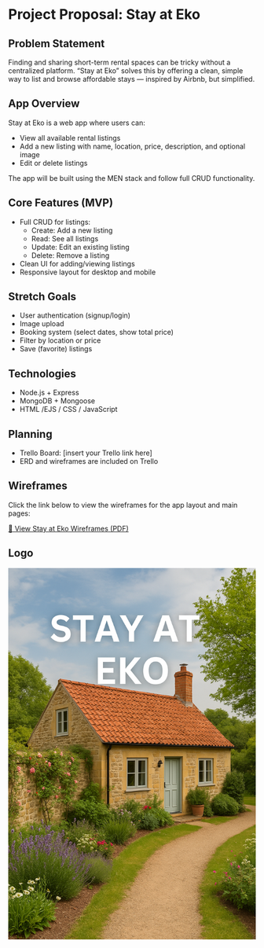 # Project Proposal: Stay at Eko

## Problem Statement

Finding and sharing short-term rental spaces can be tricky without a centralized platform. “Stay at Eko” solves this by offering a clean, simple way to list and browse affordable stays — inspired by Airbnb, but simplified.

## App Overview

Stay at Eko is a web app where users can:
- View all available rental listings
- Add a new listing with name, location, price, description, and optional image
- Edit or delete listings

The app will be built using the MEN stack and follow full CRUD functionality.

## Core Features (MVP)

- Full CRUD for listings:
  - Create: Add a new listing
  - Read: See all listings
  - Update: Edit an existing listing
  - Delete: Remove a listing
- Clean UI for adding/viewing listings
- Responsive layout for desktop and mobile

## Stretch Goals

- User authentication (signup/login)
- Image upload
- Booking system (select dates, show total price)
- Filter by location or price
- Save (favorite) listings

## Technologies

- Node.js + Express
- MongoDB + Mongoose
- HTML /EJS / CSS / JavaScript


## Planning

- Trello Board: [insert your Trello link here]
- ERD and wireframes are included on Trello

## Wireframes

Click the link below to view the wireframes for the app layout and main pages:

[📄 View Stay at Eko Wireframes (PDF)](./assets/airbnb-wireframe.pdf)


## Logo

![Stay at Eko Logo](./assets/StayatEkopreview.png)


